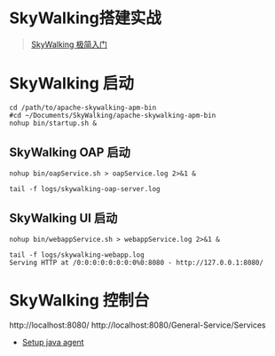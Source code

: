 

SkyWalking搭建实战
======
> [SkyWalking 极简入门](https://skywalking.apache.org/zh/2020-04-19-skywalking-quick-start/)


# SkyWalking 启动
```shell
cd /path/to/apache-skywalking-apm-bin
#cd ~/Documents/SkyWalking/apache-skywalking-apm-bin
nohup bin/startup.sh &

```

## SkyWalking OAP 启动
```shell
nohup bin/oapService.sh > oapService.log 2>&1 &

tail -f logs/skywalking-oap-server.log
```

## SkyWalking UI 启动
```shell
nohup bin/webappService.sh > webappService.log 2>&1 &

tail -f logs/skywalking-webapp.log
Serving HTTP at /0:0:0:0:0:0:0:0%0:8080 - http://127.0.0.1:8080/
```


# SkyWalking 控制台
http://localhost:8080/
http://localhost:8080/General-Service/Services


- [Setup java agent](https://skywalking.apache.org/docs/skywalking-java/next/en/setup/service-agent/java-agent/readme/)

